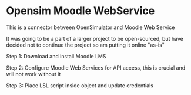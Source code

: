 # Opensim Moodle WebService
This is a connector between OpenSimulator and Moodle Web Service


It was going to be a part of a larger project to be open-sourced, but have decided not to continue the project so am putting it online "as-is"

Step 1: Download and install Moodle LMS

Step 2: Configure Moodle Web Services for API access, this is crucial and will not work without it

Step 3: Place LSL script inside object and update credentials
